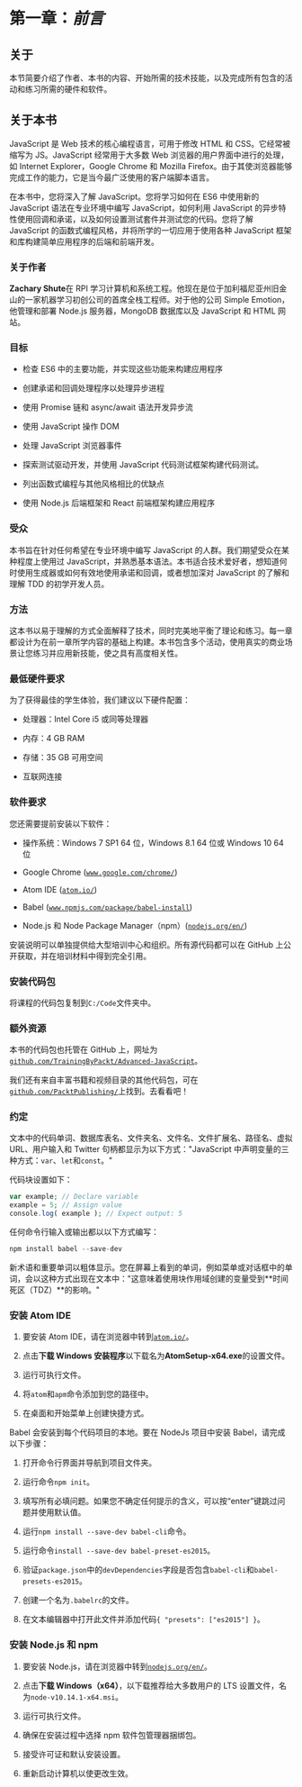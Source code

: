 # 第一章：*前言*

## 关于

本节简要介绍了作者、本书的内容、开始所需的技术技能，以及完成所有包含的活动和练习所需的硬件和软件。

## 关于本书

JavaScript 是 Web 技术的核心编程语言，可用于修改 HTML 和 CSS。它经常被缩写为 JS。JavaScript 经常用于大多数 Web 浏览器的用户界面中进行的处理，如 Internet Explorer，Google Chrome 和 Mozilla Firefox。由于其使浏览器能够完成工作的能力，它是当今最广泛使用的客户端脚本语言。

在本书中，您将深入了解 JavaScript。您将学习如何在 ES6 中使用新的 JavaScript 语法在专业环境中编写 JavaScript，如何利用 JavaScript 的异步特性使用回调和承诺，以及如何设置测试套件并测试您的代码。您将了解 JavaScript 的函数式编程风格，并将所学的一切应用于使用各种 JavaScript 框架和库构建简单应用程序的后端和前端开发。

### 关于作者

**Zachary Shute**在 RPI 学习计算机和系统工程。他现在是位于加利福尼亚州旧金山的一家机器学习初创公司的首席全栈工程师。对于他的公司 Simple Emotion，他管理和部署 Node.js 服务器，MongoDB 数据库以及 JavaScript 和 HTML 网站。

### 目标

+   检查 ES6 中的主要功能，并实现这些功能来构建应用程序

+   创建承诺和回调处理程序以处理异步进程

+   使用 Promise 链和 async/await 语法开发异步流

+   使用 JavaScript 操作 DOM

+   处理 JavaScript 浏览器事件

+   探索测试驱动开发，并使用 JavaScript 代码测试框架构建代码测试。

+   列出函数式编程与其他风格相比的优缺点

+   使用 Node.js 后端框架和 React 前端框架构建应用程序

### 受众

本书旨在针对任何希望在专业环境中编写 JavaScript 的人群。我们期望受众在某种程度上使用过 JavaScript，并熟悉基本语法。本书适合技术爱好者，想知道何时使用生成器或如何有效地使用承诺和回调，或者想加深对 JavaScript 的了解和理解 TDD 的初学开发人员。

### 方法

这本书以易于理解的方式全面解释了技术，同时完美地平衡了理论和练习。每一章都设计为在前一章所学内容的基础上构建。本书包含多个活动，使用真实的商业场景让您练习并应用新技能，使之具有高度相关性。

### 最低硬件要求

为了获得最佳的学生体验，我们建议以下硬件配置：

+   处理器：Intel Core i5 或同等处理器

+   内存：4 GB RAM

+   存储：35 GB 可用空间

+   互联网连接

### 软件要求

您还需要提前安装以下软件：

+   操作系统：Windows 7 SP1 64 位，Windows 8.1 64 位或 Windows 10 64 位

+   Google Chrome ([`www.google.com/chrome/`](https://www.google.com/chrome/))

+   Atom IDE ([`atom.io/`](https://atom.io/))

+   Babel ([`www.npmjs.com/package/babel-install`](https://www.npmjs.com/package/babel-install))

+   Node.js 和 Node Package Manager（npm）([`nodejs.org/en/`](https://nodejs.org/en/))

安装说明可以单独提供给大型培训中心和组织。所有源代码都可以在 GitHub 上公开获取，并在培训材料中得到完全引用。

### 安装代码包

将课程的代码包复制到`C:/Code`文件夹中。

### 额外资源

本书的代码包也托管在 GitHub 上，网址为[`github.com/TrainingByPackt/Advanced-JavaScript`](https://github.com/TrainingByPackt/Advanced-JavaScript)。

我们还有来自丰富书籍和视频目录的其他代码包，可在[`github.com/PacktPublishing/`](https://github.com/PacktPublishing/)上找到。去看看吧！

### 约定

文本中的代码单词、数据库表名、文件夹名、文件名、文件扩展名、路径名、虚拟 URL、用户输入和 Twitter 句柄都显示为以下方式："JavaScript 中声明变量的三种方式：`var`、`let`和`const`。"

代码块设置如下：

```php
var example; // Declare variable
example = 5; // Assign value
console.log( example ); // Expect output: 5
```

任何命令行输入或输出都以以下方式编写：

```php
npm install babel --save-dev
```

新术语和重要单词以粗体显示。您在屏幕上看到的单词，例如菜单或对话框中的单词，会以这种方式出现在文本中："这意味着使用块作用域创建的变量受到**时间死区（TDZ）**的影响。"

### 安装 Atom IDE

1.  要安装 Atom IDE，请在浏览器中转到[`atom.io/`](https://atom.io/)。

1.  点击**下载 Windows 安装程序**以下载名为**AtomSetup-x64.exe**的设置文件。

1.  运行可执行文件。

1.  将`atom`和`apm`命令添加到您的路径中。

1.  在桌面和开始菜单上创建快捷方式。

Babel 会安装到每个代码项目的本地。要在 NodeJs 项目中安装 Babel，请完成以下步骤：

1.  打开命令行界面并导航到项目文件夹。

1.  运行命令`npm init`。

1.  填写所有必填问题。如果您不确定任何提示的含义，可以按“enter”键跳过问题并使用默认值。

1.  运行`npm install --save-dev babel-cli`命令。

1.  运行命令`install --save-dev babel-preset-es2015`。

1.  验证`package.json`中的`devDependencies`字段是否包含`babel-cli`和`babel-presets-es2015`。

1.  创建一个名为`.babelrc`的文件。

1.  在文本编辑器中打开此文件并添加代码`{ "presets": ["es2015"] }`。

### 安装 Node.js 和 npm

1.  要安装 Node.js，请在浏览器中转到[`nodejs.org/en/`](https://nodejs.org/en/)。

1.  点击**下载 Windows（x64）**，以下载推荐给大多数用户的 LTS 设置文件，名为`node-v10.14.1-x64.msi`。

1.  运行可执行文件。

1.  确保在安装过程中选择 npm 软件包管理器捆绑包。

1.  接受许可证和默认安装设置。

1.  重新启动计算机以使更改生效。
